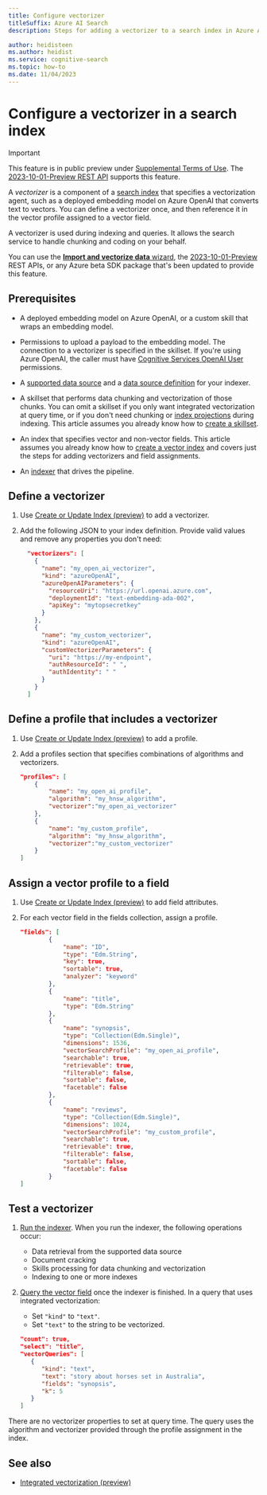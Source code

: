 ```yaml
---
title: Configure vectorizer
titleSuffix: Azure AI Search
description: Steps for adding a vectorizer to a search index in Azure AI Search. A vectorizer calls an embedding model that generates embeddings from text.

author: heidisteen
ms.author: heidist
ms.service: cognitive-search
ms.topic: how-to
ms.date: 11/04/2023
---
```


# Configure a vectorizer in a search index

> [!IMPORTANT] 
> This feature is in public preview under [Supplemental Terms of Use](https://azure.microsoft.com/support/legal/preview-supplemental-terms/). The [2023-10-01-Preview REST API](/rest/api/searchservice/operation-groups?view=rest-searchservice-2023-10-01-preview&preserve-view=true) supports this feature.

A *vectorizer* is a component of a [search index](search-what-is-an-index.md) that specifies a vectorization agent, such as a deployed embedding model on Azure OpenAI that converts text to vectors. You can define a vectorizer once, and then reference it in the vector profile assigned to a vector field.

A vectorizer is used during indexing and queries. It allows the search service to handle chunking and coding on your behalf.

You can use the [**Import and vectorize data** wizard](search-get-started-portal-import-vectors.md), the [2023-10-01-Preview](/rest/api/searchservice/indexes/create-or-update?view=rest-searchservice-2023-10-01-preview&preserve-view=true) REST APIs, or any Azure beta SDK package that's been updated to provide this feature.

## Prerequisites

+ A deployed embedding model on Azure OpenAI, or a custom skill that wraps an embedding model.

+ Permissions to upload a payload to the embedding model. The connection to a vectorizer is specified in the skillset. If you're using Azure OpenAI, the caller must have [Cognitive Services OpenAI User](/azure/ai-services/openai/how-to/role-based-access-control#azure-openai-roles) permissions.

+ A [supported data source](search-indexer-overview.md#supported-data-sources) and a [data source definition](search-howto-create-indexers.md#prepare-a-data-source) for your indexer.

+ A skillset that performs data chunking and vectorization of those chunks. You can omit a skillset if you only want integrated vectorization at query time, or if you don't need chunking or [index projections](index-projections-concept-intro.md) during indexing. This article assumes you already know how to [create a skillset](cognitive-search-defining-skillset.md).

+ An index that specifies vector and non-vector fields. This article assumes you already know how to [create a vector index](vector-search-how-to-create-index.md) and covers just the steps for adding vectorizers and field assignments.

+ An [indexer](search-howto-create-indexers.md) that drives the pipeline.

## Define a vectorizer

1. Use [Create or Update Index (preview)](/rest/api/searchservice/indexes/create-or-update?view=rest-searchservice-2023-10-01-preview&preserve-view=true) to add a vectorizer.

1. Add the following JSON to your index definition. Provide valid values and remove any properties you don't need:

    ```json
      "vectorizers": [
        {
          "name": "my_open_ai_vectorizer",
          "kind": "azureOpenAI",
          "azureOpenAIParameters": {
            "resourceUri": "https://url.openai.azure.com",
            "deploymentId": "text-embedding-ada-002",
            "apiKey": "mytopsecretkey"
          }
        },
        {
          "name": "my_custom_vectorizer",
          "kind": "azureOpenAI",
          "customVectorizerParameters": {
            "uri": "https://my-endpoint",
            "authResourceId": " ",
            "authIdentity": " "
          }
        }
      ]
    ```

## Define a profile that includes a vectorizer

1. Use [Create or Update Index (preview)](/rest/api/searchservice/indexes/create-or-update?view=rest-searchservice-2023-10-01-preview&preserve-view=true) to add a profile.

1. Add a profiles section that specifies combinations of algorithms and vectorizers.

    ```json
    "profiles": [ 
        { 
            "name": "my_open_ai_profile", 
            "algorithm": "my_hnsw_algorithm", 
            "vectorizer":"my_open_ai_vectorizer" 
        }, 
        { 
            "name": "my_custom_profile", 
            "algorithm": "my_hnsw_algorithm", 
            "vectorizer":"my_custom_vectorizer" 
        }
    ]
    ```

## Assign a vector profile to a field

1. Use [Create or Update Index (preview)](/rest/api/searchservice/indexes/create-or-update?view=rest-searchservice-2023-10-01-preview&preserve-view=true) to add field attributes.

1. For each vector field in the fields collection, assign a profile.

    ```json
    "fields": [ 
            { 
                "name": "ID", 
                "type": "Edm.String", 
                "key": true, 
                "sortable": true, 
                "analyzer": "keyword" 
            }, 
            { 
                "name": "title", 
                "type": "Edm.String"
            }, 
            { 
                "name": "synopsis", 
                "type": "Collection(Edm.Single)", 
                "dimensions": 1536, 
                "vectorSearchProfile": "my_open_ai_profile", 
                "searchable": true, 
                "retrievable": true, 
                "filterable": false, 
                "sortable": false, 
                "facetable": false 
            }, 
            { 
                "name": "reviews", 
                "type": "Collection(Edm.Single)", 
                "dimensions": 1024, 
                "vectorSearchProfile": "my_custom_profile", 
                "searchable": true, 
                "retrievable": true, 
                "filterable": false, 
                "sortable": false, 
                "facetable": false 
            } 
    ]
    ```

## Test a vectorizer

1. [Run the indexer](search-howto-run-reset-indexers.md). When you run the indexer, the following operations occur:

    + Data retrieval from the supported data source
    + Document cracking
    + Skills processing for data chunking and vectorization
    + Indexing to one or more indexes

1. [Query the vector field](vector-search-how-to-query.md) once the indexer is finished. In a query that uses integrated vectorization:

    + Set `"kind"` to `"text"`.
    + Set `"text"` to the string to be vectorized.

    ```json
    "count": true,
    "select": "title",
    "vectorQueries": [ 
       { 
          "kind": "text",
          "text": "story about horses set in Australia",
          "fields": "synopsis",
          "k": 5
       }
    ]
    ```

There are no vectorizer properties to set at query time. The query uses the algorithm and vectorizer provided through the profile assignment in the index.

## See also

+ [Integrated vectorization (preview)](vector-search-integrated-vectorization.md)